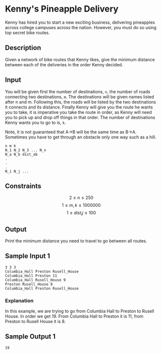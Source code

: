 # Kenny's Pineapple Delivery

Kenny has hired you to start a new exciting business, delivering pineapples across college campuses across the nation. However, you must do so using top secret bike routes.

## Description

Given a network of bike routes that Kenny likes, give the minimum distance between each of the deliveries in the order Kenny decided.

## Input

You will be given first the number of destinations, `n`, the number of roads connecting two destinations, `m`. The destinations will be given names listed after n and m. Following this, the roads will be listed by the two destinations it connects and its distance. Finally Kenny will give you the route he wants you to take, it is imperative you take the route in order, as Kenny will need you to pick up and drop off things in that order. The number of destinations Kenny wants you to go to is, `k`.

Note, it is not guaranteed that A->B will be the same time as B->A. Sometimes you have to get through an obstacle only one way such as a hill.

```
n m k
N_1 N_2 N_3 ... N_n
N_a N_b dist_ab
.
.
.
N_i N_j ...
```

## Constraints

$$ 2 \leq n \leq 250 $$
$$ 1 \leq m,k \leq 1000000 $$
$$ 1 \leq dist_ij \leq 100 $$

## Output

Print the minimum distance you need to travel to go between all routes.

## Sample Input 1

```
3 3 3
Columbia_Hall Preston Rusell_House
Columbia_Hall Preston 11
Columbia_Hall Rusell_House 9
Preston Rusell_House 8
Columbia_Hall Preston Rusell_House
```

### Explanation

In this example, we are trying to go from Columbia Hall to Preston to Rusell House. In order we get 19. From Columbia Hall to Preston it is 11, from Preston to Rusell House it is 8. 

## Sample Output 1

```
19
```
